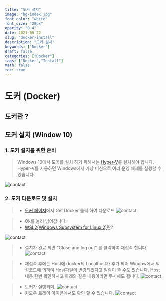 ```yaml
---
title: "도커 설치"
image: "bg-index.jpg"
font_color: "white"
font_size: "28px"
opacity: "0.4"
date: 2021-05-22
slug: "docker-install"
description: "도커 설치"
keywords: ["Docker"]
draft: false
categories: ["Docker"]
tags: ["Docker","Install"]
math: false
toc: true
---
```



# 도커 (Docker) 

## 도커란 ?


## 도커 설치 (Window 10)

### 1. 도커 설치를 위한 준비

> Windows 10에서 도커를 설치 하기 위해서는 <a href="https://docs.microsoft.com/ko-kr/virtualization/hyper-v-on-windows/about/">Hyper-V</a>를 설치해야 합니다. Hyper-V를 사용하면 Windows에서 가상 머신으로 여러 운영 체제를 실행할 수 있습니다. 


![contact](/images/docker/docker_install_1.png)


### 2. 도커 다운로드 및 설치
> - <a href= "https://hub.docker.com/editions/community/docker-ce-desktop-windows/">도커 페이지</a>에서 Get Docker 클릭 하여 다운로드
![contact](/images/docker/docker_install_2.png)


> - Ok를 눌러 넘어갑니다. 
> - <a href="https://ko.wikipedia.org/wiki/%EB%A6%AC%EB%88%85%EC%8A%A4%EC%9A%A9_%EC%9C%88%EB%8F%84%EC%9A%B0_%ED%95%98%EC%9C%84_%EC%8B%9C%EC%8A%A4%ED%85%9C">WSL2(Windows Subsystem for Linux 2)</a>란? 
>
![contact](/images/docker/docker_install_3.png)


> - 설치가 완료 되면 "Close and log out" 를 클릭하여 재접속 합니다.
![contact](/images/docker/docker_install_4.png)

> - 재접속 후에는 Host에 docker의 Localhost가 추가 되어 Window에서 악성코드에 의하여 Host파일이 변경되었다고 알람이 뜰 수도 있습니다. Host 내용 한번 확인하시고 아래와 같은 내용이라면 무시해도 됩니다. 
![contact](/images/docker/docker_install_5.png)

> - 도커가 실행되며,
![contact](/images/docker/docker_install_6.png)
> - 윈도우 트레이 아이콘에서도 확인 할 수 있습니다.
![contact](/images/docker/docker_install_7.png)

